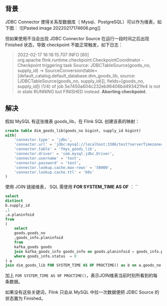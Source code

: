 ## 背景
JDBC Connector 使得关系型数据库（ Mysql、PostgreSQL）可以作为维表，如下图：
![[Pasted image 20220217174606.png]]

但如果使用不当会出现 JDBC Connector Source 在运行一段时间之后出现 Finished 状态，导致 checkpoint 不能正常触发，如下日志：

>2022-02-17 16:16:15.707 INFO  [60] org.apache.flink.runtime.checkpoint.CheckpointCoordinator    - Checkpoint triggering task Source: JDBCTableSource(goods_no, supply_id) -> SourceConversion(table=[default_catalog.default_database.dim_goods_lib, source: [JDBCTableSource(goods_no, supply_id)]], fields=[goods_no, supply_id]) (1/4) of job 5e7450a604c232eb96406bd493421fe4 is not in state RUNNING but FINISHED instead. **Aborting checkpoint**.


## 解决

假如 MySQL 有这张维表 goods_lib，在 Flink SQL 创建该表的映射：

```sql
create table dim_goods_lib(goods_no bigint, supply_id bigint)
with(
    'connector.type' = 'jdbc',
    'connector.url' = 'jdbc:mysql://localhost:3306/test?serverTimezone=UTC',
    'connector.table' = 'fmys_goods_lib',
    'connector.driver' = 'com.mysql.jdbc.Driver',
    'connector.username' = 'test',
    'connector.password' = 'test',
    'connector.lookup.cache.max-rows' = '50000',
    'connector.lookup.cache.ttl' = '60s'
)

```

使用 JOIN 链接维表， SQL 需使用 **FOR SYSTEM_TIME AS OF** ： 
``
```sql
select 
distinct
b.supply_id
,1
,a.planinfoid
from
(
    select 
    goods.goods_no
    ,goods_info.planinfoid
    from
    kafka_goods goods  
    join kafka_goods_info goods_info on goods.planinfoid = goods_info.planinfoid 
    where goods_info.status  = 0
) a
join dim_goods_lib FOR SYSTEM_TIME AS OF PROCTIME() as b on a.goods_no = b.goods_no
```

加上 `FOR SYSTEM_TIME AS OF PROCTIME()`，表示JOIN维表当前时刻所看到的每条数据。

如果没有这些关键词，Flink 只会从 MySQL 中拉一次数据便把 JDBC Source 的状态置为 Finished。

